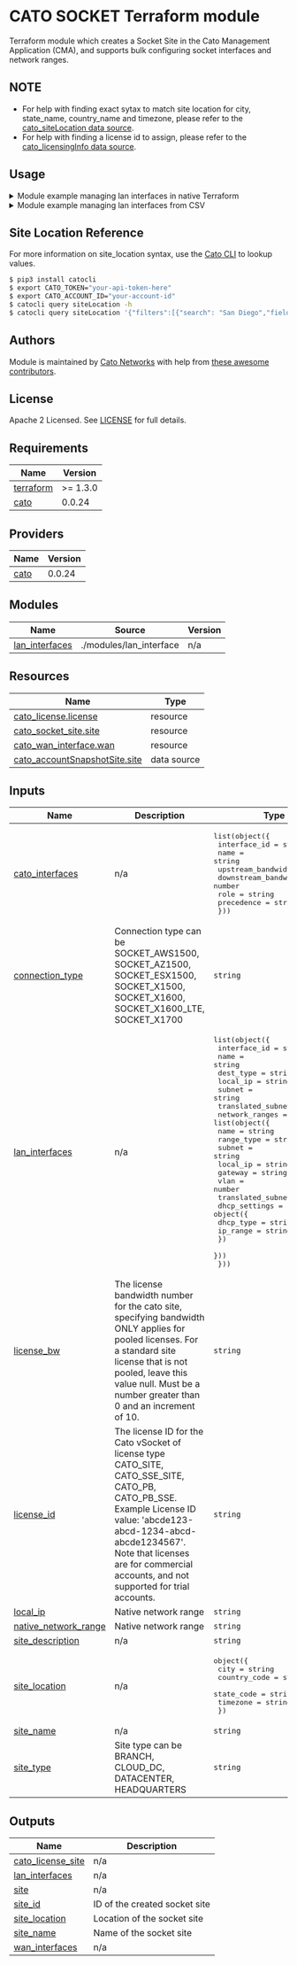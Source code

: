 # CATO SOCKET Terraform module

Terraform module which creates a Socket Site in the Cato Management Application (CMA), and supports bulk configuring socket interfaces and network ranges. 

## NOTE
- For help with finding exact sytax to match site location for city, state_name, country_name and timezone, please refer to the [cato_siteLocation data source](https://registry.terraform.io/providers/catonetworks/cato/latest/docs/data-sources/siteLocation).
- For help with finding a license id to assign, please refer to the [cato_licensingInfo data source](https://registry.terraform.io/providers/catonetworks/cato/latest/docs/data-sources/licensingInfo).


## Usage

<details>
<summary>Module example managing lan interfaces in native Terraform</summary>

The following example shows how to create a physical socket site, and configure WAN or Cato destined interfaces, as well as one or multiple LAN interfaces passing in an array of network_ranges per LAN interface.

```hcl
provider "cato" {
  baseurl    = var.baseurl
  token      = var.token
  account_id = var.cato_account_id
}

module "socket-site" {
  source               = "catonetworks/socket/cato"
  site_name            = "Cato-X1600-Site"
  site_description     = "Cato-X1600"
  native_network_range = "10.11.3.0/24"
  local_ip             = "10.11.3.5"
  site_type            = "BRANCH"
  connection_type      = "SOCKET_X1600"
  site_location = {
    city         = "New York City"
    country_code = "US"
    state_code   = "US-NY" ## Optional - for countries with states"
    timezone     = "America/New_York"
  }
  cato_interfaces = [
    {
      interface_id         = "INT_4"
      name                 = "Interface wan 4"
      upstream_bandwidth   = 100
      downstream_bandwidth = 100
      role                 = "wan_2"
      precedence           = "ACTIVE"
    }
  ]
  lan_interfaces = [
    {
      name              = "Interface lan 6"
      interface_id      = "INT_6"
      dest_type         = "LAN"
      subnet            = "192.168.198.0/25"
      local_ip          = "192.168.198.6"
      translated_subnet = null
      network_ranges = [
        {
          name              = "Routed_Range"
          range_type        = "VLAN"
          subnet            = "192.168.199.0/25"
          local_ip          = "192.168.199.6"
          gateway           = null
          vlan              = 10
          translated_subnet = null
          dhcp_settings     = null
        }
      ]
    },
    {
      name              = "Interface lan 7"
      interface_id      = "INT_7"
      dest_type         = "LAN"
      subnet            = "192.168.187.0/25"
      local_ip          = "192.168.187.6"
      translated_subnet = null
      network_ranges = [
        {
          name              = "VLAN_TF2"
          range_type        = "VLAN"
          subnet            = "192.168.188.0/25"
          local_ip          = "192.168.188.6"
          gateway           = null
          vlan              = 11
          translated_subnet = null
          dhcp_settings     = {
            dhcp_type = "DHCP_RANGE"
            ip_range = "192.168.188.10 - 192.168.188.100"
          }
        },
        {
          name              = "VLAN_TF3"
          range_type        = "VLAN"
          subnet            = "192.168.189.0/25"
          local_ip          = "192.168.189.6"
          gateway           = null
          vlan              = 12
          translated_subnet = null
          dhcp_settings     = null
        },
        {
          name              = "RoutedFW"
          range_type        = "Routed"
          subnet            = "172.22.123.0/25"
          local_ip          = null
          gateway           = "192.168.187.7"
          vlan              = null
          translated_subnet = null
          dhcp_settings     = null
        }
      ]
    }
  ]
}

output "Socket_Site_Information" { 
    value = module.socket-site.site
}

output "Socket_WAN_Interface_Information" { 
    value = module.socket-site.wan_interfaces
}

output "Socket_Network_Range_Information" {
  value = length(module.socket-site.lan_interfaces) > 0 ? flatten([
    for iface_key, iface_value in module.socket-site.lan_interfaces : [
      for subnet, net_info in iface_value.network_ranges : [
        for net_type in ["with_dhcp", "no_dhcp"] : [
          for range in net_info[net_type] : {
            interface_id     = length(iface_value.interface) > 0 ? iface_value.interface[0].interface_id : iface_key
            interface_name   = length(iface_value.interface) > 0 ? iface_value.interface[0].name : iface_key
            subnet           = range.subnet
            local_ip         = range.local_ip
            gateway          = range.gateway
            vlan             = range.vlan
            network_range_id = range.id
            dhcp_enabled     = net_type == "with_dhcp"
            dhcp_settings    = range.dhcp_settings
            range_type       = range.range_type
          }
        ]
      ]
    ]
  ]) : []
}
```
</details>


<details>
<summary>Module example managing lan interfaces from CSV</summary>

The following example shows how to create a physical socket site, and configure WAN or Cato destined interfaces, as well as one or multiple LAN interfaces passing in an array of network_ranges per LAN interface.

Create a csv with the following columns. 

** NOTE ** Eacnh column must contain a Default range_type to configure the native range for that interface.  To add network_ranges to the primary socket LAN interface, specify LAN as the interface ID, do not add a row with Default for LAN as this is managed at the socket_site resource level.

```csv
interface_id,name,range_type,subnet,local_ip,gateway,vlan,translated_subnet,dhcp_type,ip_range
LAN,VLAN_TF,VLAN,192.168.168.0/25,192.168.168.6,,,,,
INT_6,Lan Interface 6,Default,192.168.198.0/25,192.168.198.6,,,,,
INT_6,VLAN_TF,VLAN,192.168.199.0/25,192.168.199.6,,,,,
INT_7,Lan Interface 7,Default,192.168.187.0/25,192.168.187.6,,,,DHCP_RANGE,192.168.188.10 - 192.168.188.100
INT_7,VLAN_TF2,VLAN,192.168.188.0/25,192.168.188.6,,,,DHCP_RANGE,192.168.188.10 - 192.168.188.100
INT_7,VLAN_TF3,VLAN,192.168.189.0/25,192.168.189.6,,,,,
INT_7,RoutedFW Name,Routed,172.22.123.0/25,,192.168.187.7,,,,
```

```hcl
locals {
  network_ranges_csv = csvdecode(file("network_ranges.csv"))
  lan_interfaces = [
    for int_id in distinct([for row in local.network_ranges_csv : row.interface_id]) : {
      interface_id = int_id
      dest_type    = "LAN"
      name = try([for row in local.network_ranges_csv : row.name if row.interface_id == int_id && row.range_type == "Default"][0], int_id == "LAN" ? null : "")
      subnet = try([for row in local.network_ranges_csv : row.subnet if row.interface_id == int_id && row.range_type == "Default"][0], int_id == "LAN" ? null : "")
      local_ip = try([for row in local.network_ranges_csv : row.local_ip if row.interface_id == int_id && row.range_type == "Default"][0], int_id == "LAN" ? null : "")
      translated_subnet = null
      network_ranges = [
        for idx, row in [
          for r in local.network_ranges_csv : r
          if r.interface_id == int_id && r.range_type != "Default"
        ] : {
          name              = row.name
          range_type        = row.range_type
          subnet            = row.subnet
          local_ip          = row.local_ip != "" ? row.local_ip : null
          gateway           = row.gateway != "" ? row.gateway : null
          vlan              = row.range_type == "VLAN" ? 10 + idx + (int_id == "INT_6" ? 0 : 1) : null
          translated_subnet = row.translated_subnet != "" ? row.translated_subnet : null
          dhcp_settings     = row.dhcp_type != "" ? {
            dhcp_type = row.dhcp_type
            ip_range  = row.ip_range
          } : null
        }
      ]
    }
  ]
}

module "socket-site" {
  providers = {
    cato = cato
  }
  source               = "catonetworks/socket/cato"
  site_name            = "Cato-X1600-Site"
  site_description     = "Cato-X1600"
  native_network_range = "10.11.3.0/24"
  local_ip             = "10.11.3.5"
  site_type            = "BRANCH"
  connection_type      = "SOCKET_X1600"  
  license_id           = "abcde1234-abcde-1234-abcde1234"
  license_bw           = 30
  
  site_location = {
    city = "New York City"
    country_code = "US"
    state_code = "US-NY"
    timezone = "America/New_York"
  }
  cato_interfaces = [
    {
      interface_id         = "INT_4"
      name                 = "WAN 4"
      upstream_bandwidth   = 100
      downstream_bandwidth = 100
      role                 = "wan_2"
      precedence           = "ACTIVE"
    }
  ]
  lan_interfaces = local.lan_interfaces
}

output "Socket_Site_Information" { 
    value = module.socket-site.site
}

output "Socket_WAN_Interface_Information" { 
    value = module.socket-site.wan_interfaces
}

output "Socket_Network_Range_Information" {
  value = length(module.socket-site.lan_interfaces) > 0 ? flatten([
    for iface_key, iface_value in module.socket-site.lan_interfaces : [
      for subnet, net_info in iface_value.network_ranges : [
        for net_type in ["with_dhcp", "no_dhcp"] : [
          for range in net_info[net_type] : {
            interface_id     = length(iface_value.interface) > 0 ? iface_value.interface[0].interface_id : iface_key
            interface_name   = length(iface_value.interface) > 0 ? iface_value.interface[0].name : iface_key
            subnet           = range.subnet
            local_ip         = range.local_ip
            gateway          = range.gateway
            vlan             = range.vlan
            network_range_id = range.id
            dhcp_enabled     = net_type == "with_dhcp"
            dhcp_settings    = range.dhcp_settings
            range_type       = range.range_type
          }
        ]
      ]
    ]
  ]) : []
}
```

</details>

## Site Location Reference

For more information on site_location syntax, use the [Cato CLI](https://github.com/catonetworks/cato-cli) to lookup values.

```bash
$ pip3 install catocli
$ export CATO_TOKEN="your-api-token-here"
$ export CATO_ACCOUNT_ID="your-account-id"
$ catocli query siteLocation -h
$ catocli query siteLocation '{"filters":[{"search": "San Diego","field":"city","operation":"exact"}]}' -p
```

## Authors

Module is maintained by [Cato Networks](https://github.com/catonetworks) with help from [these awesome contributors](https://github.com/catonetworks/terraform-cato-socket/graphs/contributors).

## License

Apache 2 Licensed. See [LICENSE](https://github.com/catonetworks/terraform-cato-socket/tree/master/LICENSE) for full details.


<!-- BEGIN_TF_DOCS -->
## Requirements

| Name | Version |
|------|---------|
| <a name="requirement_terraform"></a> [terraform](#requirement\_terraform) | >= 1.3.0 |
| <a name="requirement_cato"></a> [cato](#requirement\_cato) | 0.0.24 |

## Providers

| Name | Version |
|------|---------|
| <a name="provider_cato"></a> [cato](#provider\_cato) | 0.0.24 |

## Modules

| Name | Source | Version |
|------|--------|---------|
| <a name="module_lan_interfaces"></a> [lan\_interfaces](#module\_lan\_interfaces) | ./modules/lan_interface | n/a |

## Resources

| Name | Type |
|------|------|
| [cato_license.license](https://registry.terraform.io/providers/terraform-providers/cato/0.0.24/docs/resources/license) | resource |
| [cato_socket_site.site](https://registry.terraform.io/providers/terraform-providers/cato/0.0.24/docs/resources/socket_site) | resource |
| [cato_wan_interface.wan](https://registry.terraform.io/providers/terraform-providers/cato/0.0.24/docs/resources/wan_interface) | resource |
| [cato_accountSnapshotSite.site](https://registry.terraform.io/providers/terraform-providers/cato/0.0.24/docs/data-sources/accountSnapshotSite) | data source |

## Inputs

| Name | Description | Type | Default | Required |
|------|-------------|------|---------|:--------:|
| <a name="input_cato_interfaces"></a> [cato\_interfaces](#input\_cato\_interfaces) | n/a | <pre>list(object({<br/>    interface_id         = string<br/>    name                 = string<br/>    upstream_bandwidth   = number<br/>    downstream_bandwidth = number<br/>    role                 = string<br/>    precedence           = string<br/>  }))</pre> | `[]` | no |
| <a name="input_connection_type"></a> [connection\_type](#input\_connection\_type) | Connection type can be SOCKET\_AWS1500, SOCKET\_AZ1500, SOCKET\_ESX1500, SOCKET\_X1500, SOCKET\_X1600, SOCKET\_X1600\_LTE, SOCKET\_X1700 | `string` | `null` | no |
| <a name="input_lan_interfaces"></a> [lan\_interfaces](#input\_lan\_interfaces) | n/a | <pre>list(object({<br/>    interface_id      = string<br/>    name              = string<br/>    dest_type         = string<br/>    local_ip          = string<br/>    subnet            = string<br/>    translated_subnet = string<br/>    network_ranges = list(object({<br/>      name              = string<br/>      range_type        = string<br/>      subnet            = string<br/>      local_ip          = string<br/>      gateway           = string<br/>      vlan              = number<br/>      translated_subnet = string<br/>      dhcp_settings = object({<br/>        dhcp_type = string<br/>        ip_range  = string<br/>      })<br/>    }))<br/>  }))</pre> | `[]` | no |
| <a name="input_license_bw"></a> [license\_bw](#input\_license\_bw) | The license bandwidth number for the cato site, specifying bandwidth ONLY applies for pooled licenses.  For a standard site license that is not pooled, leave this value null. Must be a number greater than 0 and an increment of 10. | `string` | `null` | no |
| <a name="input_license_id"></a> [license\_id](#input\_license\_id) | The license ID for the Cato vSocket of license type CATO\_SITE, CATO\_SSE\_SITE, CATO\_PB, CATO\_PB\_SSE.  Example License ID value: 'abcde123-abcd-1234-abcd-abcde1234567'.  Note that licenses are for commercial accounts, and not supported for trial accounts. | `string` | `null` | no |
| <a name="input_local_ip"></a> [local\_ip](#input\_local\_ip) | Native network range | `string` | `null` | no |
| <a name="input_native_network_range"></a> [native\_network\_range](#input\_native\_network\_range) | Native network range | `string` | `null` | no |
| <a name="input_site_description"></a> [site\_description](#input\_site\_description) | n/a | `string` | `null` | no |
| <a name="input_site_location"></a> [site\_location](#input\_site\_location) | n/a | <pre>object({<br/>    city         = string<br/>    country_code = string<br/>    state_code   = string<br/>    timezone     = string<br/>  })</pre> | n/a | yes |
| <a name="input_site_name"></a> [site\_name](#input\_site\_name) | n/a | `string` | `null` | no |
| <a name="input_site_type"></a> [site\_type](#input\_site\_type) | Site type can be BRANCH, CLOUD\_DC, DATACENTER, HEADQUARTERS | `string` | `"BRANCH"` | no |

## Outputs

| Name | Description |
|------|-------------|
| <a name="output_cato_license_site"></a> [cato\_license\_site](#output\_cato\_license\_site) | n/a |
| <a name="output_lan_interfaces"></a> [lan\_interfaces](#output\_lan\_interfaces) | n/a |
| <a name="output_site"></a> [site](#output\_site) | n/a |
| <a name="output_site_id"></a> [site\_id](#output\_site\_id) | ID of the created socket site |
| <a name="output_site_location"></a> [site\_location](#output\_site\_location) | Location of the socket site |
| <a name="output_site_name"></a> [site\_name](#output\_site\_name) | Name of the socket site |
| <a name="output_wan_interfaces"></a> [wan\_interfaces](#output\_wan\_interfaces) | n/a |
<!-- END_TF_DOCS -->